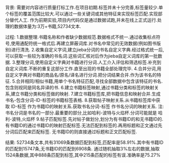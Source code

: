 背景:
    需要对内容进行质量打标工作.在项目初期.标签并未十分完善,标签量较少.单个标签的覆盖范围比较大.可以通过一些关键词或其他特征来实现标签匹配.实现部分替代人工.
    作为前期实验,项目内代码仅是通过数据试跑,并未在线上正式运行.处理的数据体量为:3万+书籍,52734文本.
    
    
过程:
    1.数据整理.书籍名称和作者缺少数据规范.数据格式不统一.通过收集标点符号,使用通配符统一格式后.再建立屏蔽词库.对书名中常见的无效数据(例如图书版别)进行清洗.
    2.收集自定义字词,建立jieba分词的书名自定义字典.经过格式统一后,可以获取一些较为准确的书名词.这些词汇核对后作为jieba自定义词库的第一批数据.
    3.整理分词,使用自定义字典对书籍进行分词.人工介入评估和筛选标签.补充到自定义词库.不断的重复这部分工作.直至出现的书籍全部处理完毕.
    4.合并分词,用自定义字典对书籍的商品名/原名/译名进行分词.把分词结果合并.作为该书名的特征.
    5.合并相同/相似书籍,用单个书名特征匹配,寻找全部数据中包含该特征的书名.包含则视同是同名异译的书.
    6.建立书籍标签映射,通过书籍分类和标签的映射关系,建立书籍分类和标签做的映射.
    7.建立书籍标签库,把书籍信息和映射合并.生成书名-包含分词-ID-标签的书籍标签表格.
    8.获取帖子映射关系.从书籍标签库中获取 ID-标签 作为书籍ID的映射关系.获取书名分词-标签 作书名分词的映射关系.
    注:书名分词是书名的一部分.最重要的部分,比如哈利-波特与火焰杯.分词可能就是 哈利-波特,火焰杯 
    9.帖子匹配标签.先对帖子做划分,划分为有书籍ID的和无书籍ID的.有书籍ID的通过书籍ID的映射匹配标签.无法匹配到标签的.再用标题和正文通过先分词后匹配来匹配标签.
    无书籍ID的则直接通过标题和正文匹配标签.


结果:
    52734条文本,共有31069条数据匹配到标签,匹配率是58.91%.其中有书籍ID的匹配到15747条,无书籍ID的匹配到6908条.
    通过随机抽取3%左右的数据,抽取1524条数据,其中888条匹配到标签,其中215条匹配的标签有误.准确率是75.27%

